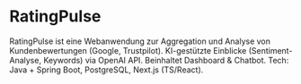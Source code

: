 # RatingPulse
RatingPulse ist eine Webanwendung zur Aggregation und Analyse von Kundenbewertungen (Google, Trustpilot). KI-gestützte Einblicke (Sentiment-Analyse, Keywords) via OpenAI API. Beinhaltet Dashboard &amp; Chatbot. Tech: Java + Spring Boot, PostgreSQL, Next.js (TS/React).
